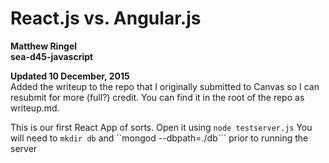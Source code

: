# React.js vs. Angular.js
**Matthew Ringel**  
**sea-d45-javascript**  

**Updated 10 December, 2015**  
Added the writeup to the repo that I originally submitted to Canvas so I can resubmit for more (full?) credit.  You can find it in the root of the repo as writeup.md.   

This is our first React App of sorts. Open it using ```node testserver.js```  You will need to ```mkdir db``` and ``mongod --dbpath=./db``` prior to running the server
